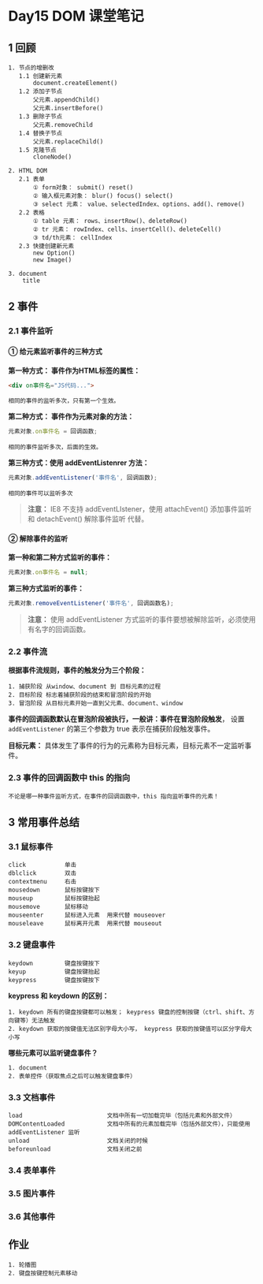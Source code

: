 # Day15 DOM 课堂笔记

## 1 回顾

```
1. 节点的增删改
   1.1 创建新元素
       document.createElement()
   1.2 添加子节点
       父元素.appendChild()
       父元素.insertBefore()
   1.3 删除子节点
   	   父元素.removeChild
   1.4 替换子节点
       父元素.replaceChild()
   1.5 克隆节点
   	   cloneNode()

2. HTML DOM
   2.1 表单
   	   ① form对象： submit() reset()
   	   ② 输入框元素对象： blur() focus() select()
   	   ③ select 元素： value、selectedIndex、options、add()、remove()
   2.2 表格
   	   ① table 元素： rows、insertRow()、deleteRow()
   	   ② tr 元素： rowIndex、cells、insertCell()、deleteCell()
   	   ③ td/th元素： cellIndex
   2.3 快捷创建新元素
   	   new Option()
   	   new Image()

3. document
	title
```



## 2 事件

### 2.1 事件监听

#### ① 给元素监听事件的三种方式

**第一种方式： 事件作为HTML标签的属性：**

```html
<div on事件名="JS代码...">
```

```
相同的事件的监听多次，只有第一个生效。
```

**第二种方式： 事件作为元素对象的方法：**

```js
元素对象.on事件名 = 回调函数;
```

```
相同的事件监听多次，后面的生效。
```

**第三种方式：使用 addEventListenrer 方法：**

```js
元素对象.addEventListener('事件名', 回调函数);
```

```
相同的事件可以监听多次
```

> **注意：** IE8 不支持 addEventLIstener，使用 attachEvent() 添加事件监听 和 detachEvent() 解除事件监听 代替。

#### ② 解除事件的监听

**第一种和第二种方式监听的事件：**

```js
元素对象.on事件名 = null;
```

**第三种方式监听的事件：**

```js
元素对象.removeEventListener('事件名', 回调函数名);
```

> **注意：** 使用 addEventListener 方式监听的事件要想被解除监听，必须使用有名字的回调函数。

### 2.2 事件流

**根据事件流规则，事件的触发分为三个阶段：**

```
1. 捕获阶段	从window、document 到 目标元素的过程
2. 目标阶段 标志着捕获阶段的结束和冒泡阶段的开始
3. 冒泡阶段 从目标元素开始一直到父元素、document、window
```

**事件的回调函数默认在冒泡阶段被执行，一般讲：事件在冒泡阶段触发**， 设置 `addEventListener` 的第三个参数为 true 表示在捕获阶段触发事件。

**目标元素：** 具体发生了事件的行为的元素称为目标元素，目标元素不一定监听事件。

### 2.3 事件的回调函数中 this 的指向

```
不论是哪一种事件监听方式，在事件的回调函数中，this 指向监听事件的元素！
```





## 3 常用事件总结

### 3.1 鼠标事件

```
click			单击
dblclick		双击
contextmenu		右击
mousedown		鼠标按键按下
mouseup			鼠标按键抬起
mousemove		鼠标移动
mouseenter		鼠标进入元素	用来代替 mouseover
mouseleave		鼠标离开元素  用来代替 mouseout
```

### 3.2 键盘事件

```
keydown			键盘按键按下
keyup			键盘按键抬起
keypress		键盘按键按下
```

**keypress 和 keydown 的区别：**

```
1. keydown 所有的键盘按键都可以触发； keypress 键盘的控制按键（ctrl、shift、方向键等）无法触发
2. keydown 获取的按键值无法区别字母大小写， keypress 获取的按键值可以区分字母大小写
```

**哪些元素可以监听键盘事件？**

```
1. document
2. 表单控件（获取焦点之后可以触发键盘事件）
```

### 3.3 文档事件

```
load						文档中所有一切加载完毕（包括元素和外部文件）
DOMContentLoaded			文档中所有的元素加载完毕（包括外部文件），只能使用 addEventListener 监听
unload						文档关闭的时候
beforeunload				文档关闭之前
```



### 3.4 表单事件

### 3.5 图片事件

### 3.6 其他事件













## 作业

```
1. 轮播图
2. 键盘按键控制元素移动
```



